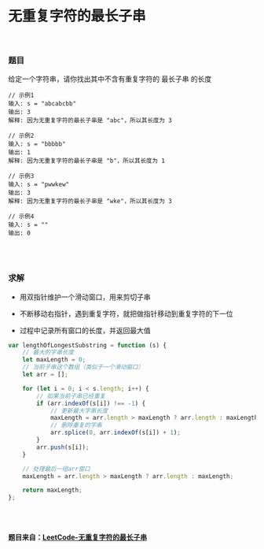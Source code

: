 # 无重复字符的最长子串

</br>

### 题目

给定一个字符串，请你找出其中不含有重复字符的 最长子串 的长度

```
// 示例1
输入: s = "abcabcbb"
输出: 3
解释: 因为无重复字符的最长子串是 "abc"，所以其长度为 3

// 示例2
输入: s = "bbbbb"
输出: 1
解释: 因为无重复字符的最长子串是 "b"，所以其长度为 1

// 示例3
输入: s = "pwwkew"
输出: 3
解释: 因为无重复字符的最长子串是 "wke"，所以其长度为 3

// 示例4
输入: s = ""
输出: 0
```

</br>
</br>

### 求解

-   用双指针维护一个滑动窗口，用来剪切子串

-   不断移动右指针，遇到重复字符，就把做指针移动到重复字符的下一位

-   过程中记录所有窗口的长度，并返回最大值

```javascript
var lengthOfLongestSubstring = function (s) {
    // 最大的字串长度
    let maxLength = 0;
    // 当前子串这个数组（类似于一个滑动窗口）
    let arr = [];

    for (let i = 0; i < s.length; i++) {
        // 如果当前子串已经重复
        if (arr.indexOf(s[i]) !== -1) {
            // 更新最大字串长度
            maxLength = arr.length > maxLength ? arr.length : maxLength;
            // 删除重复的字串
            arr.splice(0, arr.indexOf(s[i]) + 1);
        }
        arr.push(s[i]);
    }

    // 处理最后一组arr窗口
    maxLength = arr.length > maxLength ? arr.length : maxLength;

    return maxLength;
};
```

</br>
</br>

**题目来自：[LeetCode-无重复字符的最长子串](https://leetcode-cn.com/problems/longest-substring-without-repeating-characters/)**
